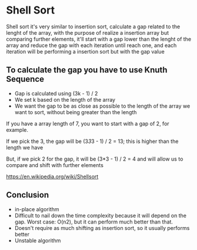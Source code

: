 # Shell Sort

Shell sort it's very similar to insertion sort, calculate a gap related to the lenght of the array, with the purpose of realize a insertion array but comparing further elements, it'll start with a gap lower than the lenght of the array and reduce the gap with each iteration until reach one, and each iteration will be performing a insertion sort but with the gap value

## To calculate the gap you have to use Knuth Sequence

* Gap is calculated using (3k - 1) / 2
* We set k based on the length of the array
* We want the gap to be as close as possible to the length of the array we want to sort, without being greater than the length

If you have a array length of 7, you want to start with a gap of 2, for example. 

If we pick the 3, the gap will be (3*3*3 - 1) / 2 = 13; this is higher than the length we have

But, if we pick 2 for the gap, it will be (3*3 - 1) / 2 = 4 and will allow us to compare and shift with further elements

https://en.wikipedia.org/wiki/Shellsort

## Conclusion

* in-place algorithm
* Difficult to nail down the time complexity because it will depend on the gap. Worst case: O(n2), but it can perform much better than that.
* Doesn't require as much shifting as insertion sort, so it usually performs better
* Unstable algorithm

